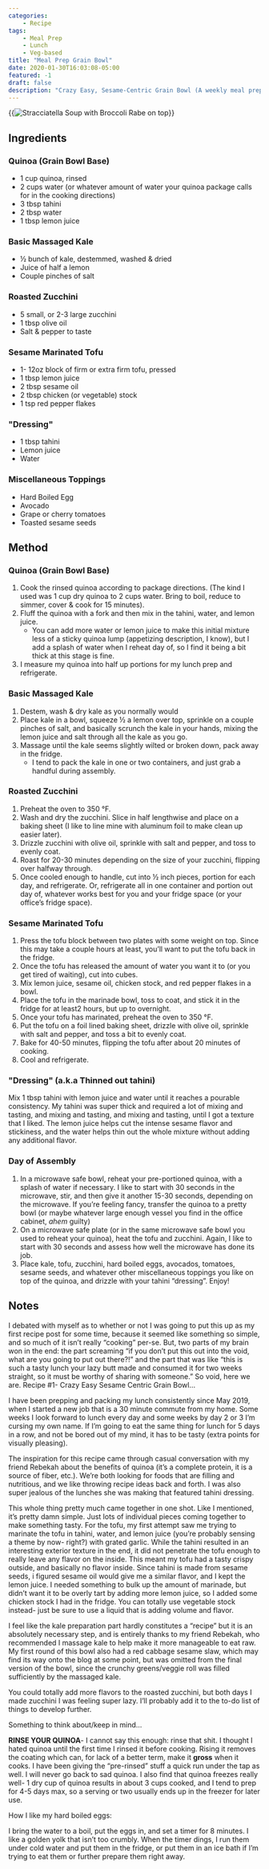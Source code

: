 ```yaml
---
categories:
    - Recipe
tags:
    - Meal Prep
    - Lunch
    - Veg-based
title: "Meal Prep Grain Bowl"
date: 2020-01-30T16:03:08-05:00
featured: -1
draft: false
description: "Crazy Easy, Sesame-Centric Grain Bowl (A weekly meal prep recipe)"
---
```


{{<img sizes="(max-width: 1000px) 400px, 600px" src="stracciatellabr.jpg" bundle="true" class="mx-auto d-block mt-4 mb-4" alt="Stracciatella Soup with Broccoli Rabe on top">}}

## Ingredients

### Quinoa (Grain Bowl Base)

-   1 cup quinoa, rinsed
-   2 cups water (or whatever amount of water your quinoa package calls for in
    the cooking directions)
-   3 tbsp tahini
-   2 tbsp water
-   1 tbsp lemon juice

### Basic Massaged Kale

-   ½ bunch of kale, destemmed, washed & dried
-   Juice of half a lemon
-   Couple pinches of salt

### Roasted Zucchini

-   5 small, or 2-3 large zucchini
-   1 tbsp olive oil
-   Salt & pepper to taste

### Sesame Marinated Tofu

-   1- 12oz block of firm or extra firm tofu, pressed
-   1 tbsp lemon juice
-   2 tbsp sesame oil
-   2 tbsp chicken (or vegetable) stock
-   1 tsp red pepper flakes

### "Dressing"

-   1 tbsp tahini
-   Lemon juice
-   Water

### Miscellaneous Toppings

-   Hard Boiled Egg
-   Avocado
-   Grape or cherry tomatoes
-   Toasted sesame seeds

## Method

### Quinoa (Grain Bowl Base)

1. Cook the rinsed quinoa according to package directions. (The kind I used was
   1 cup dry quinoa to 2 cups water. Bring to boil, reduce to simmer, cover &
   cook for 15 minutes).
2. Fluff the quinoa with a fork and then mix in the tahini, water, and lemon
   juice.
    - You can add more water or lemon juice to make this initial mixture less of
      a sticky quinoa lump (appetizing description, I know), but I add a splash
      of water when I reheat day of, so I find it being a bit thick at this
      stage is fine.
3. I measure my quinoa into half up portions for my lunch prep and refrigerate.

### Basic Massaged Kale

1. Destem, wash & dry kale as you normally would
2. Place kale in a bowl, squeeze ½ a lemon over top, sprinkle on a couple
   pinches of salt, and basically scrunch the kale in your hands, mixing the
   lemon juice and salt through all the kale as you go.
3. Massage until the kale seems slightly wilted or broken down, pack away in the
   fridge.
    - I tend to pack the kale in one or two containers, and just grab a handful
      during assembly.

### Roasted Zucchini

1. Preheat the oven to 350 °F.
2. Wash and dry the zucchini. Slice in half lengthwise and place on a baking
   sheet (I like to line mine with aluminum foil to make clean up easier later).
3. Drizzle zucchini with olive oil, sprinkle with salt and pepper, and toss to
   evenly coat.
4. Roast for 20-30 minutes depending on the size of your zucchini, flipping over
   halfway through.
5. Once cooled enough to handle, cut into ½ inch pieces, portion for each day,
   and refrigerate. Or, refrigerate all in one container and portion out day of,
   whatever works best for you and your fridge space (or your office’s fridge
   space).

### Sesame Marinated Tofu

1. Press the tofu block between two plates with some weight on top. Since this
   may take a couple hours at least, you’ll want to put the tofu back in the
   fridge.
2. Once the tofu has released the amount of water you want it to (or you get
   tired of waiting), cut into cubes.
3. Mix lemon juice, sesame oil, chicken stock, and red pepper flakes in a bowl.
4. Place the tofu in the marinade bowl, toss to coat, and stick it in the fridge
   for at least2 hours, but up to overnight.
5. Once your tofu has marinated, preheat the oven to 350 °F.
6. Put the tofu on a foil lined baking sheet, drizzle with olive oil, sprinkle
   with salt and pepper, and toss a bit to evenly coat.
7. Bake for 40-50 minutes, flipping the tofu after about 20 minutes of cooking.
8. Cool and refrigerate.

### "Dressing" (a.k.a Thinned out tahini)

Mix 1 tbsp tahini with lemon juice and water until it reaches a pourable
consistency. My tahini was super thick and required a lot of mixing and tasting,
and mixing and tasting, and mixing and tasting, until I got a texture that I
liked. The lemon juice helps cut the intense sesame flavor and stickiness, and
the water helps thin out the whole mixture without adding any additional flavor.

### Day of Assembly

1. In a microwave safe bowl, reheat your pre-portioned quinoa, with a splash of
   water if necessary. I like to start with 30 seconds in the microwave, stir,
   and then give it another 15-30 seconds, depending on the microwave. If you’re
   feeling fancy, transfer the quinoa to a pretty bowl (or maybe whatever large
   enough vessel you find in the office cabinet, _ahem_ guilty)
2. On a microwave safe plate (or in the same microwave safe bowl you used to
   reheat your quinoa), heat the tofu and zucchini. Again, I like to start with
   30 seconds and assess how well the microwave has done its job.
3. Place kale, tofu, zucchini, hard boiled eggs, avocados, tomatoes, sesame
   seeds, and whatever other miscellaneous toppings you like on top of the
   quinoa, and drizzle with your tahini “dressing”. Enjoy!

## Notes

I debated with myself as to whether or not I was going to put this up as my
first recipe post for some time, because it seemed like something so simple, and
so much of it isn’t really “cooking” per-se. But, two parts of my brain won in
the end: the part screaming “if you don’t put this out into the void, what are
you going to put out there?!” and the part that was like “this is such a tasty
lunch your lazy butt made and consumed it for two weeks straight, so it must be
worthy of sharing with someone.” So void, here we are. Recipe #1- Crazy Easy
Sesame Centric Grain Bowl…

I have been prepping and packing my lunch consistently since May 2019, when I
started a new job that is a 30 minute commute from my home. Some weeks I look
forward to lunch every day and some weeks by day 2 or 3 I’m cursing my own name.
If I’m going to eat the same thing for lunch for 5 days in a row, and not be
bored out of my mind, it has to be tasty (extra points for visually pleasing).

The inspiration for this recipe came through casual conversation with my friend
Rebekah about the benefits of quinoa (it’s a complete protein, it is a source of
fiber, etc.). We’re both looking for foods that are filling and nutritious, and
we like throwing recipe ideas back and forth. I was also super jealous of the
lunches she was making that featured tahini dressing.

This whole thing pretty much came together in one shot. Like I mentioned, it’s
pretty damn simple. Just lots of individual pieces coming together to make
something tasty. For the tofu, my first attempt saw me trying to marinate the
tofu in tahini, water, and lemon juice (you’re probably sensing a theme by now-
right?) with grated garlic. While the tahini resulted in an interesting exterior
texture in the end, it did not penetrate the tofu enough to really leave any
flavor on the inside. This meant my tofu had a tasty crispy outside, and
basically no flavor inside. Since tahini is made from sesame seeds, i figured
sesame oil would give me a similar flavor, and I kept the lemon juice. I needed
something to bulk up the amount of marinade, but didn’t want it to be overly
tart by adding more lemon juice, so I added some chicken stock I had in the
fridge. You can totally use vegetable stock instead- just be sure to use a
liquid that is adding volume and flavor.

I feel like the kale preparation part hardly constitutes a “recipe” but it is an
absolutely necessary step, and is entirely thanks to my friend Rebekah, who
recommended I massage kale to help make it more manageable to eat raw. My first
round of this bowl also had a red cabbage sesame slaw, which may find its way
onto the blog at some point, but was omitted from the final version of the bowl,
since the crunchy greens/veggie roll was filled sufficiently by the massaged
kale.

You could totally add more flavors to the roasted zucchini, but both days I made
zucchini I was feeling super lazy. I’ll probably add it to the to-do list of
things to develop further.

Something to think about/keep in mind…

**RINSE YOUR QUINOA**- I cannot say this enough: rinse that shit. I thought I
hated quinoa until the first time I rinsed it before cooking. Rising it removes
the coating which can, for lack of a better term, make it **gross** when it
cooks. I have been giving the “pre-rinsed” stuff a quick run under the tap as
well. I will never go back to sad quinoa. I also find that quinoa freezes really
well- 1 dry cup of quinoa results in about 3 cups cooked, and I tend to prep for
4-5 days max, so a serving or two usually ends up in the freezer for later use.

How I like my hard boiled eggs:

I bring the water to a boil, put the eggs in, and set a timer for 8 minutes. I
like a golden yolk that isn’t too crumbly. When the timer dings, I run them
under cold water and put them in the fridge, or put them in an ice bath if I’m
trying to eat them or further prepare them right away.
